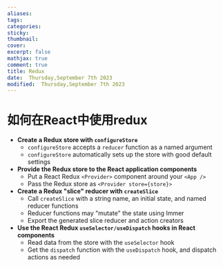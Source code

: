 ```yaml
---
aliases: 
tags: 
categories:
sticky:
thumbnail:
cover: 
excerpt: false
mathjax: true
comment: true
title: Redux
date:  Thursday,September 7th 2023
modified:  Thursday,September 7th 2023
---
```


# 如何在React中使用redux

- **Create a Redux store with `configureStore`**
    - `configureStore` accepts a `reducer` function as a named argument
    - `configureStore` automatically sets up the store with good default settings
- **Provide the Redux store to the React application components**
    - Put a React Redux `<Provider>` component around your `<App />`
    - Pass the Redux store as `<Provider store={store}>`
- **Create a Redux "slice" reducer with `createSlice`**
    - Call `createSlice` with a string name, an initial state, and named reducer functions
    - Reducer functions may "mutate" the state using Immer
    - Export the generated slice reducer and action creators
- **Use the React Redux `useSelector/useDispatch` hooks in React components**
    - Read data from the store with the `useSelector` hook
    - Get the `dispatch` function with the `useDispatch` hook, and dispatch actions as needed